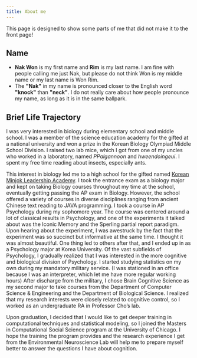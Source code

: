 ```yaml
---
title: About me
---
```

This page is designed to show some parts of me that did not make it to the front page!

## Name
* **Nak Won** is my first name and **Rim** is my last name. I am fine with people calling me just Nak, but please do not think Won is my middle name or my last name is Won Rim.
* The **"Nak"** in my name is pronounced closer to the English word **"knock"** than **"neck"**. I do not really care about how people pronounce my name, as long as it is in the same ballpark.

## Brief Life Trajectory

I was very interested in biology during elementary school and middle school. I was a member of the science education academy for the gifted at a national university and won a prize in the Korean Biology Olympiad Middle School Division. I raised two lab mice, which I got from one of my uncles who worked in a laboratory, named _PPalgannoon_ and _hweendoingeui_. I spent my free time reading about insects, especially ants.

This interest in biology led me to a high school for the gifted named [Korean Minjok Leadership Academy](http://english.minjok.hs.kr/). I took the entrance exam as a biology major and kept on taking Biology courses throughout my time at the school, eventually getting passing the AP exam in Biology. However, the school offered a variety of courses in diverse disciplines ranging from ancient Chinese text reading to JAVA programming. I took a course in AP Psychology during my sophomore year. The course was centered around a lot of classical results in Psychology, and one of the experiments it talked about was the Iconic Memory and the Sperling partial report paradigm. Upon hearing about the experiment, I was awestruck by the fact that the experiment was so succinct but informative at the same time. I thought it was almost beautiful. One thing led to others after that, and I ended up in as a Psychology major at Korea University.
Of the vast subfields of Psychology, I gradually realized that I was interested in the more cognitive and biological division of Psychology. I started studying statistics on my own during my mandatory military service. (I was stationed in an office because I was an interpreter, which let me have more regular working hours) After discharge from the military, I chose Brain Cognitive Science as my second major to take courses from the Department of Computer Science & Engineering and the Department of Biological Science. I realized that my research interests were closely related to cognitive control, so I worked as an undergraduate RA in Professor Cho’s lab.

Upon graduation, I decided that I would like to get deeper training in computational techniques and statistical modeling, so I joined the Masters in Computational Social Science program at the University of Chicago. I hope the training the program provides and the research experience I get from the Environmental Neuroscience Lab will help me to prepare myself better to answer the questions I have about cognition.
